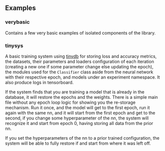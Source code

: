 ## Examples

### verybasic

Contains a few very basic examples of isolated components of the library.

### tinysys

A basic training system using [tinydb](https://github.com/msiemens/tinydb) for storing loss and accuracy metrics, the datasets, their parameters and loaders configuration of each iteration (creating a new one if some parameter change else updating the epoch), the modules used for the `Classifier` class aside from the neural network with their respective epoch, and models under an experiment namespace. It also produce logs in tensorboard.

If the system finds that you are training a model that is already in the database, it will restore the epochs and the weights. There is a simple main file without any epoch loop logic for showing you the re-storage mechanism. Run it once, and the model will get to the first epoch, run it again with the same nn, and it will start from the first epoch and get to the second, if you change some hyperparameter of the nn, the system will recognize it and start from epoch 0, having storing all data from the prior nn.

If you set the hyperparameters of the nn to a prior trained configuration, the system will be able to fully restore if and start from where it was left off.